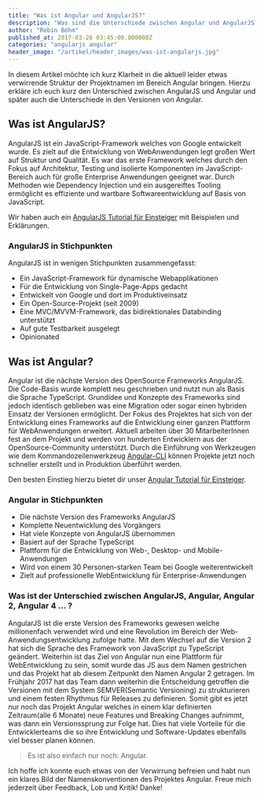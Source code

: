 ```yaml
---
title: "Was ist Angular und AngularJS?"
description: "Was sind die Unterschiede zwischen Angular und AngularJS?"
author: "Robin Böhm"
published_at: 2017-03-26 03:45:00.000000Z
categories: "angularjs angular"
header_image: "/artikel/header_images/was-ist-angularjs.jpg"
---
```


In diesem Artikel möchte ich kurz Klarheit in die aktuell leider etwas verwirrende Struktur der Projektnamen im Bereich Angular bringen.
Hierzu erkläre ich euch kurz den Unterschied zwischen AngularJS und Angular und später auch die Unterschiede in den Versionen von Angular.

## Was ist AngularJS?

AngularJS ist ein JavaScript-Framework welches von Google entwickelt wurde.
Es zielt auf die Entwicklung von WebAnwendungen legt großen Wert auf Struktur und Qualität.
Es war das erste Framework welches durch den Fokus auf Architektur, Testing und isolierte Komponenten im JavaScript-Bereich auch für große Enterprise Anwendungen geeignet war.
Durch Methoden wie Dependency Injection und ein ausgereiftes Tooling ermöglicht es effiziente und wartbare Softwareentwicklung auf Basis von JavaScript.

Wir haben auch ein [AngularJS Tutorial für Einsteiger](https://angularjs.de/artikel/angularjs-tutorial-deutsch/) mit Beispielen und Erklärungen.

### AngularJS in Stichpunkten

AngularJS ist in wenigen Stichpunkten zusammengefasst:

* Ein JavaScript-Framework für dynamische Webapplikationen
* Für die Entwicklung von Single-Page-Apps gedacht
* Entwickelt von Google und dort im Produktiveinsatz
* Ein Open-Source-Projekt (seit 2009)
* Eine MVC/MVVM-Framework, das bidirektionales Databinding unterstützt
* Auf gute Testbarkeit ausgelegt
* Opinionated

## Was ist Angular?

Angular ist die nächste Version des OpenSource Frameworks AngularJS.
Die Code-Basis wurde komplett neu geschrieben und nutzt nun als Basis die Sprache TypeScript.
Grundidee und Konzepte des Frameworks sind jedoch identisch geblieben was eine Migration oder sogar einen hybriden Einsatz der Versionen ermöglicht.
Der Fokus des Projektes hat sich von der Entwicklung eines Frameworks auf die Entwicklung einer ganzen Plattform für WebAnwendungen erweitert.
Aktuell arbeiten über 30 MitarbeiterInnen fest an dem Projekt und werden von hunderten Entwicklern aus der OpenSource-Community unterstützt.
Durch die Einführung von Werkzeugen wie dem Kommandozeilenwerkzeug [Angular-CLI](https://angularjs.de/artikel/angular-cli-einfuehrung/) können Projekte jetzt noch schneller erstellt und in Produktion überführt werden.

Den besten Einstieg hierzu bietet dir unser [Angular Tutorial für Einsteiger](https://angularjs.de/artikel/angular-tutorial-deutsch/).

### Angular in Stichpunkten

* Die nächste Version des Frameworks AngularJS
* Komplette Neuentwicklung des Vorgängers
* Hat viele Konzepte von AngularJS übernommen
* Basiert auf der Sprache TypeScript
* Plattform für die Entwicklung von Web-, Desktop- und Mobile-Anwendungen
* Wird von einem 30 Personen-starken Team bei Google weiterentwickelt
* Zielt auf professionelle WebEntwicklung für Enterprise-Anwendungen


### Was ist der Unterschied zwischen AngularJS, Angular, Angular 2, Angular 4 ... ?
AngularJS ist die erste Version des Frameworks gewesen welche millionenfach verwendet wird und eine Revolution im Bereich der Web-Anwendungsentwicklung zufolge hatte.
Mit dem Wechsel auf die Version 2 hat sich die Sprache des Framework von JavaScript zu TypeScript geändert.
Weiterhin ist das Ziel von Angular nun eine Plattform für WebEntwicklung zu sein, somit wurde das JS aus dem Namen gestrichen und das Projekt hat ab diesem Zeitpunkt den Namen Angular 2 getragen.
Im Frühjahr 2017 hat das Team dann weiterhin die Entscheidung getroffen die Versionen mit dem System SEMVER(Semantic Versioning) zu strukturieren und einem festen Rhythmus für Releases zu definieren.
Somit gibt es jetzt nur noch das Projekt Angular welches in einem klar definierten Zeitraum(alle 6 Monate) neue Features und Breaking Changes aufnimmt, was dann ein Versionssprung zur Folge hat.
Dies hat viele Vorteile für die Entwicklerteams die so ihre Entwicklung und Software-Updates ebenfalls viel besser planen können.


> Es ist also einfach nur noch: Angular.


Ich hoffe ich konnte euch etwas von der Verwirrung befreien und habt nun ein klares Bild der Namenskonventionen des Projektes Angular. Freue mich jederzeit über Feedback, Lob und Kritik! Danke!
